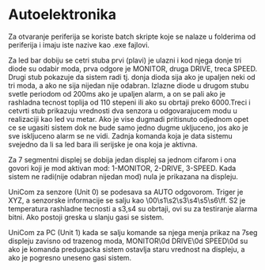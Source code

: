 # Autoelektronika

Za otvaranje periferija se koriste batch skripte koje se nalaze u folderima od periferija i imaju iste nazive kao .exe fajlovi. 

Za led bar dobiju se cetri stuba prvi (plavi) je ulazni i kod njega donje tri diode su odabir moda, prva odgore je MONITOR, druga DRIVE, treca SPEED. Drugi stub pokazuje da sistem radi tj. donja dioda sija ako je upaljen neki od tri moda, a ako ne sija nijedan nije odabran. Izlazne diode u drugom stubu svetle periodom od 200ms ako je upaljen alarm, a on se pali ako je rashladna tecnost toplija od 110 stepeni ili ako su obrtaji preko 6000.Treci i cetvrti stub prikazuju vrednosti dva senzora u odgovarajucem modu u realizaciji kao led vu metar. Ako je vise dugmadi pritisnuto odjednom opet ce se ugasiti sistem dok ne bude samo jedno dugme ukljuceno, jos ako je sve iskljuceno alarm se ne vidi. Zadnja komanda koja je data sistemu svejedno da li sa led bara ili serijske je ona koja je aktivna.

Za 7 segmentni displej se dobija jedan displej sa jednom cifarom i ona govori koji je mod aktivan mod: 1-MONITOR, 2-DRIVE, 3-SPEED. Kada sistem ne radi(nije odabran nijedan mod) nula je prikazana na displeju.

UniCom za senzore (Unit 0) se podesava sa AUTO odgovorom. Triger je XYZ, a senzorske informacije se salju kao \00\s1\s2\s3\s4\s5\s6\ff. S2 je temperatura rashladne tecnosti a s3,s4 su obrtaji, ovi su za testiranje alarma bitni. Ako postoji greska u slanju gasi se sistem.

UniCom za PC (Unit 1) kada se salju komande sa njega menja prikaz na 7seg displeju zavisno od trazenog moda, MONITOR\0d DRIVE\0d SPEED\0d su ako je komanda predugacka sistem ostavlja staru vrednost na displeju, a ako je pogresno uneseno gasi sistem.
